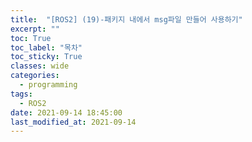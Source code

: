 ```yaml
---
title:  "[ROS2] (19)-패키지 내에서 msg파일 만들어 사용하기"
excerpt: ""
toc: True
toc_label: "목차"
toc_sticky: True
classes: wide
categories:
  - programming
tags:
  - ROS2
date: 2021-09-14 18:45:00
last_modified_at: 2021-09-14
---
```


## 